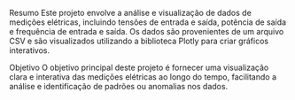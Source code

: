 Resumo
Este projeto envolve a análise e visualização de dados de medições elétricas, incluindo tensões de entrada e saída, potência de saída e frequência de entrada e saída. Os dados são provenientes de um arquivo CSV e são visualizados utilizando a biblioteca Plotly para criar gráficos interativos.

Objetivo
O objetivo principal deste projeto é fornecer uma visualização clara e interativa das medições elétricas ao longo do tempo, facilitando a análise e identificação de padrões ou anomalias nos dados.
